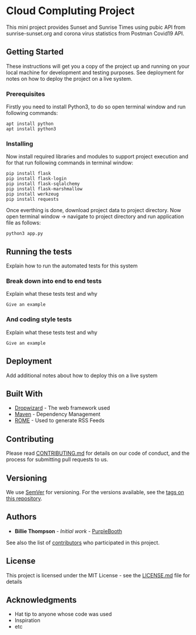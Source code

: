 # Cloud Compluting Project

This mini project provides Sunset and Sunrise Times using pubic API from sunrise-sunset.org and corona virus statistics from Postman Covid19 API.

## Getting Started

These instructions will get you a copy of the project up and running on your local machine for development and testing purposes. See deployment for notes on how to deploy the project on a live system.

### Prerequisites

Firstly you need to install Python3, to do so open terminal window and run following commands:

```
apt install python
apt install python3
```


### Installing

Now install required libraries and modules to support project execution and for that run following commands in terminal window:

```
pip install flask
pip install flask-login
pip install flask-sqlalchemy
pip install flask-marshmallow
pip install werkzeug
pip install requests
```


Once everthing is done, download project data to project directory. Now open terminal window -> navigate to project directory and run application file as follows:

```
python3 app.py
```


## Running the tests

Explain how to run the automated tests for this system

### Break down into end to end tests

Explain what these tests test and why

```
Give an example
```

### And coding style tests

Explain what these tests test and why

```
Give an example
```

## Deployment

Add additional notes about how to deploy this on a live system

## Built With

* [Dropwizard](http://www.dropwizard.io/1.0.2/docs/) - The web framework used
* [Maven](https://maven.apache.org/) - Dependency Management
* [ROME](https://rometools.github.io/rome/) - Used to generate RSS Feeds

## Contributing

Please read [CONTRIBUTING.md](https://gist.github.com/PurpleBooth/b24679402957c63ec426) for details on our code of conduct, and the process for submitting pull requests to us.

## Versioning

We use [SemVer](http://semver.org/) for versioning. For the versions available, see the [tags on this repository](https://github.com/your/project/tags). 

## Authors

* **Billie Thompson** - *Initial work* - [PurpleBooth](https://github.com/PurpleBooth)

See also the list of [contributors](https://github.com/your/project/contributors) who participated in this project.

## License

This project is licensed under the MIT License - see the [LICENSE.md](LICENSE.md) file for details

## Acknowledgments

* Hat tip to anyone whose code was used
* Inspiration
* etc
